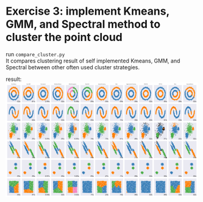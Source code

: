 # Exercise 3: implement Kmeans, GMM, and Spectral method to cluster the point cloud
run `compare_cluster.py`  
It compares clustering result of self implemented Kmeans, GMM, and Spectral between other often used cluster strategies.

result:
![image](https://github.com/lbw0502/point_cloud_processing/blob/master/exercise_3/doc/all_plots.png)
